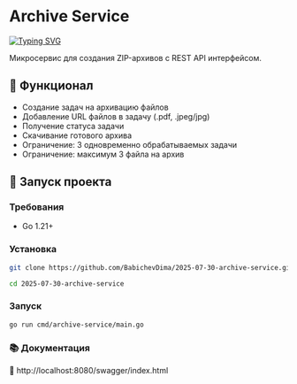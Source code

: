 # Archive Service

[![Typing SVG](https://readme-typing-svg.herokuapp.com?color=%2336BCF7&lines=Archive+Service)](https://git.io/typing-svg)


Микросервис для создания ZIP-архивов с REST API интерфейсом.

## 📌 Функционал

- Создание задач на архивацию файлов
- Добавление URL файлов в задачу (.pdf, .jpeg/jpg)
- Получение статуса задачи
- Скачивание готового архива
- Ограничение: 3 одновременно обрабатываемых задачи
- Ограничение: максимум 3 файла на архив

## 🚀 Запуск проекта

### Требования
- Go 1.21+

### Установка

```bash
git clone https://github.com/BabichevDima/2025-07-30-archive-service.git
```

```bash
cd 2025-07-30-archive-service
```

### Запуск

```bash
go run cmd/archive-service/main.go
```

### 📚 Документация

🔗 http://localhost:8080/swagger/index.html
